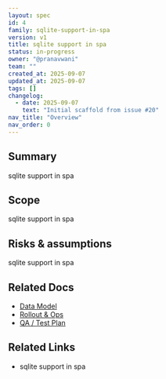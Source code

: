 ```yaml
---
layout: spec
id: 4
family: sqlite-support-in-spa
version: v1
title: sqlite support in spa
status: in-progress
owner: "@pranavwani"
team: ""
created_at: 2025-09-07
updated_at: 2025-09-07
tags: []
changelog:
  - date: 2025-09-07
    text: "Initial scaffold from issue #20"
nav_title: "Overview"
nav_order: 0
---
```

## Summary
sqlite support in spa

## Scope
sqlite support in spa

## Risks & assumptions
sqlite support in spa

## Related Docs
- [Data Model](./data-model.md)
- [Rollout & Ops](./rollout-ops.md)
- [QA / Test Plan](./qa-test.md)

## Related Links
- sqlite support in spa
